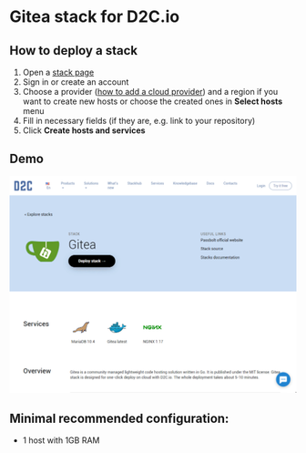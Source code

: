 # Gitea stack for D2C.io

## How to deploy a stack

1. Open a [stack page](https://panel.d2c.io/?import=https://github.com/d2cio/gitea-stack/archive/master.zip)
2. Sign in or create an account
3. Choose a provider ([how to add a cloud provider](https://docs.d2c.io/getting-started/cloud-providers/)) and a region if you want to create new hosts or choose the created ones in **Select hosts** menu
3. Fill in necessary fields (if they are, e.g. link to your repository)
4. Click **Create hosts and services**

## Demo

![How to deploy a stack](https://github.com/mastappl/images/blob/master/gitea.gif)

## Minimal recommended configuration:

- 1 host with 1GB RAM
